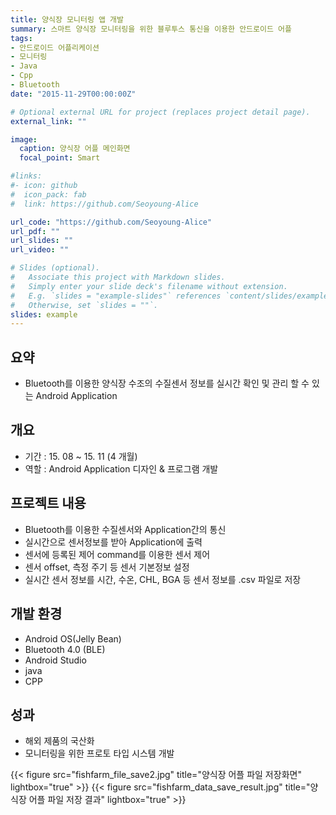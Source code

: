 ```yaml
---
title: 양식장 모니터링 앱 개발
summary: 스마트 양식장 모니터링을 위한 블루투스 통신을 이용한 안드로이드 어플
tags:
- 안드로이드 어플리케이션
- 모니터링
- Java
- Cpp
- Bluetooth
date: "2015-11-29T00:00:00Z"

# Optional external URL for project (replaces project detail page).
external_link: ""

image:
  caption: 양식장 어플 메인화면
  focal_point: Smart

#links:
#- icon: github
#  icon_pack: fab
#  link: https://github.com/Seoyoung-Alice

url_code: "https://github.com/Seoyoung-Alice"
url_pdf: ""
url_slides: ""
url_video: ""

# Slides (optional).
#   Associate this project with Markdown slides.
#   Simply enter your slide deck's filename without extension.
#   E.g. `slides = "example-slides"` references `content/slides/example-slides.md`.
#   Otherwise, set `slides = ""`.
slides: example
---
```


##	요약
- Bluetooth를 이용한 양식장 수조의 수질센서 정보를 실시간 확인 및 관리 할 수 있는 Android Application

##	개요
- 기간 : 15. 08 ~ 15. 11 (4 개월)
- 역할 : Android Application 디자인 & 프로그램 개발

##	프로젝트 내용
- Bluetooth를 이용한 수질센서와 Application간의 통신
- 실시간으로 센서정보를 받아 Application에 출력 
- 센서에 등록된 제어 command를 이용한 센서 제어
- 센서 offset, 측정 주기 등 센서 기본정보 설정
- 실시간 센서 정보를 시간, 수온, CHL, BGA 등 센서 정보를 .csv 파일로 저장

##	개발 환경
- Android OS(Jelly Bean)
- Bluetooth 4.0 (BLE)
- Android Studio
- java
- CPP

##	성과
- 해외 제품의 국산화
- 모니터링을 위한 프로토 타입 시스템 개발

{{< figure src="fishfarm_file_save2.jpg" title="양식장 어플 파일 저장화면" lightbox="true" >}}
{{< figure src="fishfarm_data_save_result.jpg" title="양식장 어플 파일 저장 결과" lightbox="true" >}}